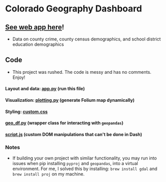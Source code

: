 # Colorado Geography Dashboard
## [See web app here](https://colorado-crime.herokuapp.com/)!
- Data on county crime, county census demographics, and school district education demographics

## Code
- This project was rushed. The code is messy and has no comments. Enjoy!

#### Layout and data: [app.py](app.py) (run this file)
#### Visualization: [plotting.py](plotting.py) (generate Folium map dynamically)
#### Styling: [custom.css](assets/custom.css)
#### [geo_df.py](geo_df.py) (wrapper class for interacting with `geopandas`)
#### [script.js](assets/script.js) (custom DOM manipulations that can't be done in Dash)

### Notes

- If building your own project with similar functionality, you may run into issues when pip installing `pyproj` and `geopandas`, into a virtual environment. For me, I solved this by installing: `brew install gdal` and `brew install proj` on my machine.
